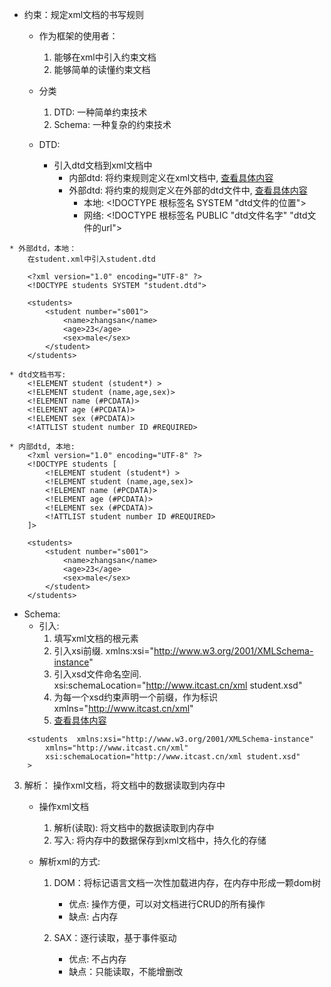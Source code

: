 * 约束：规定xml文档的书写规则
    * 作为框架的使用者：
        1. 能够在xml中引入约束文档
        2. 能够简单的读懂约束文档

    * 分类
        1. DTD: 一种简单约束技术
        2. Schema: 一种复杂的约束技术

    * DTD:
        * 引入dtd文档到xml文档中
            * 内部dtd: 将约束规则定义在xml文档中, [查看具体内容](https://github.com/dj49846917/studyJava/blob/master/day02/README.md)
            * 外部dtd: 将约束的规则定义在外部的dtd文件中, [查看具体内容](https://github.com/dj49846917/studyJava/blob/master/day02/README.md)
                * 本地: \<!DOCTYPE 根标签名 SYSTEM "dtd文件的位置">
                * 网络: \<!DOCTYPE 根标签名 PUBLIC "dtd文件名字" "dtd文件的url">
```
* 外部dtd，本地： 
    在student.xml中引入student.dtd

    <?xml version="1.0" encoding="UTF-8" ?>
    <!DOCTYPE students SYSTEM "student.dtd">

    <students>
        <student number="s001">
            <name>zhangsan</name>
            <age>23</age>
            <sex>male</sex>
        </student>
    </students>

* dtd文档书写:
    <!ELEMENT student (student*) >
    <!ELEMENT student (name,age,sex)>
    <!ELEMENT name (#PCDATA)>
    <!ELEMENT age (#PCDATA)>
    <!ELEMENT sex (#PCDATA)>
    <!ATTLIST student number ID #REQUIRED>

* 内部dtd, 本地:
    <?xml version="1.0" encoding="UTF-8" ?>
    <!DOCTYPE students [
        <!ELEMENT student (student*) >
        <!ELEMENT student (name,age,sex)>
        <!ELEMENT name (#PCDATA)>
        <!ELEMENT age (#PCDATA)>
        <!ELEMENT sex (#PCDATA)>
        <!ATTLIST student number ID #REQUIRED>
    ]>

    <students>
        <student number="s001">
            <name>zhangsan</name>
            <age>23</age>
            <sex>male</sex>
        </student>
    </students>
```

  * Schema:
    * 引入:
        1. 填写xml文档的根元素
        2. 引入xsi前缀. xmlns:xsi="http://www.w3.org/2001/XMLSchema-instance"
        3. 引入xsd文件命名空间. xsi:schemaLocation="http://www.itcast.cn/xml student.xsd"
        4. 为每一个xsd约束声明一个前缀，作为标识 xmlns="http://www.itcast.cn/xml"
        5. [查看具体内容](https://github.com/dj49846917/studyJava/blob/master/day02/README.md)

```
    <students  xmlns:xsi="http://www.w3.org/2001/XMLSchema-instance"
        xmlns="http://www.itcast.cn/xml"
        xsi:schemaLocation="http://www.itcast.cn/xml student.xsd"
    >
```

3. 解析： 操作xml文档，将文档中的数据读取到内存中

    * 操作xml文档
        1. 解析(读取): 将文档中的数据读取到内存中
        2. 写入: 将内存中的数据保存到xml文档中，持久化的存储
   
   * 解析xml的方式:
        1. DOM：将标记语言文档一次性加载进内存，在内存中形成一颗dom树
            * 优点: 操作方便，可以对文档进行CRUD的所有操作
            * 缺点: 占内存

        2. SAX：逐行读取，基于事件驱动
            * 优点: 不占内存
            * 缺点：只能读取，不能增删改